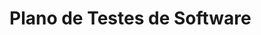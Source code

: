 # Plano de Testes de Software
<!-- <h2>Requisitos Associados:</h2>
RF - 01:  O usuário deve ser capaz de pesquisar tipos de orquídeas;

<h2>Objetivo de Teste:</h2>
O site deve oferecer uma funcionalidade de filtro/pesquisa para permitir ao usuário localizar

<h2>Passos:</h2>
1 - Acessar o navegador   
2 - Informar o endereço do site               
3 - Visualizar a pagina HOME              
4 - Digitar no filtro de pesquisa alguma orquídea

<h2>Critérios de Êxito:</h2> 
Os dados inseridos no filtro de pesquisa devem mostras os tipos de orquídeas

Responsável:
Kaue

<h2>Requisitos Associados:</h2>
RF - 02: O usuário deve ser capaz de fazer cadastro para acesso no fórum;

<h2>Objetivo de Teste:</h2>
Verificar a opção CADASTRO, para realizar o mesmo.

<h2>Passos:</h2>
1 - Acessar o navegador,                 
2 - Informar o endereço do site    
3 - Visualizar a pagina HOME                                                                        
4- Clicar no botão Cadastro.


Critérios de Êxito:
Ao final da etapa o usuário será capaz de ser cadastrado no site

Responsável:
André

<h2>Requisitos Associados:</h2>
RF - 03: A aplicação deve permitir o usuário faça perguntas no fórum;

<h2>Objetivo de Teste:</h2>
Verificar se é possível fazer um nova pergunta dentro do fórum


<h2>Passos:</h2>
1 - Acessar o navegador,                 
 2 - Informar o endereço do site         
3 - Visualizar a pagina HOME         
4 - Fazer o Login                                    
5 - Acessar o MENU FORUM.                           
 6 - Clicar em "NOVO TÓPICO" para realizar uma nova pergunta.


Critérios de Êxito:
O usuário será capaz de confirmar a pergunta postada

Responsável:
Gustavo/Vinícius

<h2>Requisitos Associados:</h2>
RF - 04: A aplicação deve permitir que o usuário  possa postar respostas no fórum;

<h2>Objetivo de Teste:</h2>
Verificar a opção responder para cada pergunta postada.

<h2>Passos:</h2>
1 - Acessar o navegador,                   
2 - Informar o endereço do site  
 3 - Visualizar a pagina HOME                  
4 - Fazer o Login                                      
5 - Acessar o MENU FORUM.                                
 6 - Clicar em "RESPONDER". No tópico desejado.

Critérios de Êxito:
O usuário será capaz de responder as perguntas postadas.

Responsável:
Gustavo/Vinícius

<h2>Requisitos Associados:</h2>
RF - 05: No fórum será possível classificar as respostas e ser classificado com likes

<h2>Objetivo de Teste:</h2>
Verificar a opção de classificar e dar like nas respostas

<h2>Passos:</h2>
1 - Acessar o navegador,                   
2 - Informar o endereço do site           
3 - Visualizar a pagina HOME                  
 4 - Fazer o Login                                     
 5 - Acessar o MENU FORUM.                                 
6 - Clicar em "NOVO TÓPICO" para realizar uma nova pergunta. 6 - Clicar em "LIKE" para cada resposta

Critérios de Êxito:
O usuário será capaz de classificar e dar like em cada resposta

Responsável:
Gustavo/Vinícius

<h2>Requisitos Associados:</h2>
RF - 06: A aplicação deve conter informações de cultivo e cuidados de orquídeas;

<h2>Objetivo de Teste:</h2>
Verificar as informações de cada orquídea

<h2>Passos:</h2>
1 - Acessar o navegador,                   
2 - Informar o endereço do site           
3 - Visualizar a pagina HOME                   
4 - Clicar na orquídea desejada                               

Critérios de Êxito:
O usuário será capaz de obter as informações de cultivos e cuidados das plantas

Responsável:
Kaue/Tamires

<h2>Requisitos Associados:</h2>
RF - 07: A aplicação deve mostrar uma imagem para cada tipo de orquídea cadastrada;

<h2>Objetivo de Teste:</h2>
Verificar a imagem de cada orquídea

<h2>Passos:</h2>
1 - Acessar o navegador,                   
2 - Informar o endereço do site          
 3 - Visualizar a pagina HOME                                                

Critérios de Êxito:
O usuário será capaz de visualizar na página home a imagem de cada orquídea


Responsável:
Kaue/Tamires


<h2>Requisitos Associados:</h2>
 RF - 08: A aplicação deve permitir ao usuário verificar as informações de cadastro na página Perfil, após fazer seu login;

<h2>Objetivo de Teste:</h2>
Verificar os dados no perfil do usuário cadastrado


<h2>Passos:</h2>
1 - Acessar o navegador,                   
2 - Informar o endereço do site          
3 - Visualizar a página HOME                   
4 - Fazer o Login                                      
5 - Verificar os dados do login

Critérios de Êxito:
O usuário será capaz de ter as informações de cadastro após o login

Responsável:
André

<h2>Requisitos Associados:</h2>
RF - 09: A aplicação deve ter um link de pesquisa vinculado ao google leans para pesquisar via foto qual é a orquídea dele;

<h2>Objetivo de Teste:</h2>
Verificar se o site está vinculado ao google leans

<h2>Passos:</h2>
1 - Acessar o navegador,                   
2 - Informar o endereço do site           
3 - Visualizar a pagina HOME      
4 - Acessar o link google leans                                           

Critérios de Êxito:
O usuário será capaz de pesquisar a orquídea através do google leans

Responsável:
Kaue

<h2>Requisitos Associados:</h2>
RF - 10: Classificação do usuário a partir de um formulário quando for feito o cadastro. Cuidador iniciante, cuidador especialista;


<h2>Objetivo de Teste:</h2>
Verificar a classificação logo após o login 


<h2>Passos:</h2>
1 - Acessar o navegador,                   
2 - Informar o endereço do site          
 3 - Visualizar a pagina HOME                   
4 - Fazer o Login                                      
5 - Responder o formulário de classificação 

Critérios de Êxito:
O usuário será capaz de realizar a classificação através de formulário

Responsável:
André -->

